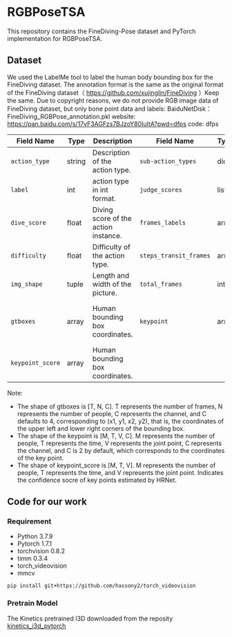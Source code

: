 # RGBPoseTSA

This repository contains the FineDiving-Pose dataset and PyTorch implementation for RGBPoseTSA.

## Dataset
We used the LabelMe tool to label the human body bounding box for the FineDiving dataset. The annotation format is the same as the original format of the FineDiving dataset（ https://github.com/xujinglin/FineDiving ）Keep the same. 
Due to copyright reasons, we do not provide RGB image data of FineDiving dataset, but only bone point data and labels: 
BaiduNetDisk：FineDiving_RGBPose_annotation.pkl
website: https://pan.baidu.com/s/17vF3AGFzs7BJzoY80IuItA?pwd=dfps code: dfps

| Field Name    | Type   | Description                          | Field Name             | Type  | Description                         |
| ------------- | ------ | ------------------------------------ | ---------------------- | ----- | ----------------------------------- |
| `action_type` | string | Description of the action type.      | `sub-action_types`     | dict  | Description of the sub-action type. |
| `label`       | int    | action type in int format.           | `judge_scores`         | list  | Judge scores.                       |
| `dive_score`  | float  | Diving score of the action instance. | `frames_labels`        | array | Step-level labels of the frames.    |
| `difficulty`  | float  | Difficulty of the action type.       | `steps_transit_frames` | array | Frame index of step transitions.    |
| `img_shape`   | tuple  | Length and width of the picture.     | `total_frames`         | int   | Frames of original video(images).   |
| `gtboxes`     | array  | Human bounding box coordinates.      | `keypoint`             | array   | Human skeleton data extracted through HRNet.  |
| `keypoint_score`  | array  | Human bounding box coordinates. 

Note: 
- The shape of gtboxes is [T, N, C]. T represents the number of frames, N represents the number of people, C represents the channel, and C defaults to 4, corresponding to (x1, y1, x2, y2), that is, the coordinates of the upper left and lower right corners of the bounding box. 
- The shape of the keypoint is [M, T, V, C]. M represents the number of people, T represents the time, V represents the joint point, C represents the channel, and C is 2 by default, which corresponds to the coordinates of the key point. 
- The shape of keypoint_score is [M, T, V]. M represents the number of people, T represents the time, and V represents the joint point. Indicates the confidence socre of key points estimated by HRNet.



## Code for our work
### Requirement

- Python 3.7.9
- Pytorch 1.7.1
- torchvision 0.8.2
- timm 0.3.4
- torch_videovision
- mmcv

```
pip install git+https://github.com/hassony2/torch_videovision
```

### Pretrain Model

The Kinetics pretrained I3D downloaded from the reposity [kinetics_i3d_pytorch](https://github.com/hassony2/kinetics_i3d_pytorch/blob/master/model/model_rgb.pth)
